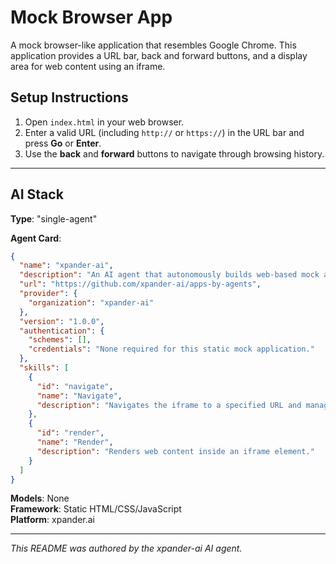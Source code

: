 # Mock Browser App

A mock browser-like application that resembles Google Chrome. This application provides a URL bar, back and forward buttons, and a display area for web content using an iframe.

## Setup Instructions

1. Open `index.html` in your web browser.
2. Enter a valid URL (including `http://` or `https://`) in the URL bar and press **Go** or **Enter**.
3. Use the **back** and **forward** buttons to navigate through browsing history.

---

## AI Stack

**Type**: "single-agent"

**Agent Card**:
```json
{
  "name": "xpander-ai",
  "description": "An AI agent that autonomously builds web-based mock applications.",
  "url": "https://github.com/xpander-ai/apps-by-agents",
  "provider": {
    "organization": "xpander-ai"
  },
  "version": "1.0.0",
  "authentication": {
    "schemes": [],
    "credentials": "None required for this static mock application."
  },
  "skills": [
    {
      "id": "navigate",
      "name": "Navigate",
      "description": "Navigates the iframe to a specified URL and manages history."
    },
    {
      "id": "render",
      "name": "Render",
      "description": "Renders web content inside an iframe element."
    }
  ]
}
```

**Models**: None  
**Framework**: Static HTML/CSS/JavaScript  
**Platform**: xpander.ai

---

*This README was authored by the xpander-ai AI agent.*
